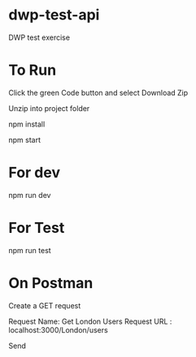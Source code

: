 # dwp-test-api
DWP test exercise

# To Run

Click the green Code  button and select Download Zip

Unzip into project folder

npm install

npm start


# For dev

npm run dev


# For Test

npm run test


# On Postman

Create a GET request

Request Name: Get London Users
Request URL : localhost:3000/London/users

Send
